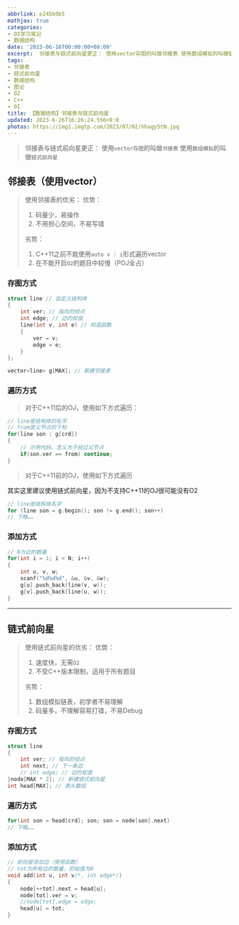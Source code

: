```yaml
---
abbrlink: e245b9b5
mathjax: true
categories:
- OI学习笔记
- 数据结构
date: '2023-06-16T00:00:00+08:00'
excerpt:  邻接表与链式前向星更正： 使用vector存图的叫做邻接表 使用数组模拟的叫做链式前向星  邻接表（使用vector）  使用邻接表的优劣： 优势：  码量少，易操作 不用担心空间，不易写错  劣势：  C++11之前不能使用auto v : i形式遍历vector 在不能开启O2的题目中较慢（POJ全占）   存图方式 struct line // 自定义结构体 {     int ver; ...
tags:
- 邻接表
- 链式前向星
- 数据结构
- 图论
- O2
- C++
- OI
title: 【数据结构】邻接表与链式前向星
updated: 2023-6-26T16:26:24.556+8:0
photos: https://img1.imgtp.com/2023/07/02/hhagy5tN.jpg
---
```

> 邻接表与链式前向星更正：
> 使用`vector存图`的叫做`邻接表`
> 使用`数组模拟`的叫做`链式前向星`

## 邻接表（使用vector）

> 使用邻接表的优劣：
> 优势：
>
> 1. 码量少，易操作
> 2. 不用担心空间，不易写错
>
> 劣势：
>
> 1. C++11之前不能使用`auto v : i`形式遍历vector
> 2. 在不能开启`O2`的题目中较慢（POJ全占）

### 存图方式

```C++
struct line // 自定义结构体
{
    int ver; // 指向的结点
    int edge; // 边的权值
    line(int v, int e) // 构造函数
    {
        ver = v;
        edge = e;
    }
};

vector<line> g[MAX]; // 新建邻接表
```

### 遍历方式

> 对于C++11后的OJ，使用如下方式遍历：

```C++
// line是结构体的名字
// from是父节点的下标
for(line son : g[crd])
{
    // 示例代码，含义为不经过父节点
    if(son.ver == from) continue;
}
```

> 对于C++11前的OJ，使用如下方式遍历

其实这里建议使用链式前向星，因为不支持C++11的OJ很可能没有O2
```C++
// line是结构体名字
for (line son = g.begin(); son != g.end(); son++) 
// 下略……
```
### 添加方式

```C++
// N为边的数量
for(int i = 1; i < N; i++)
{
    int u, v, w;
    scanf("%d%d%d", &u, &v, &w);
    g[u].push_back(line(v, w));
    g[v].push_back(line(u, w));
}
```
---

## 链式前向星

> 使用链式前向星的优劣：
> 优势：
>
> 1. 速度快，无需`O2`
> 2. 不受C++版本限制，适用于所有题目
>
> 劣势：
>
> 1. 数组模拟链表，初学者不易理解
> 2. 码量多，不理解容易打错，不易Debug

### 存图方式

```C++
struct line
{
    int ver; // 指向的结点
    int next; // 下一条边
    // int edge; // 边的权值
}node[MAX * 2]; // 新建链式前向星
int head[MAX]; // 表头数组
```
### 遍历方式

```C++
for(int son = head[crd]; son; son = node[son].next)
// 下略……
```
### 添加方式

```C++
// 前向星添加边（使用函数）
// tot为所有边的数量，初始值为0
void add(int u, int v/*, int edge*/)
{
    node[++tot].next = head[u];
    node[tot].ver = v;
    //node[tot].edge = edge;
    head[u] = tot;
}
```
